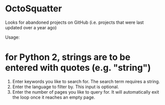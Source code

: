 # OctoSquatter
Looks for abandoned projects on GitHub (i.e. projects that were last updated over a year ago)

Usage:

# for Python 2, strings are to be entered with quotes (e.g. "string")
1. Enter keywords you like to search for. The search term requires a string.
2. Enter the language to filter by. This input is optional.
3. Enter the number of pages you like to query for. It will automatically exit the loop once it reaches an empty page.

